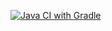 [![Java CI with Gradle](https://github.com/AnastasiaLobanova1/Automat5_1_Patterns/actions/workflows/gradle.yml/badge.svg)](https://github.com/AnastasiaLobanova1/Automat5_1_Patterns/actions/workflows/gradle.yml)